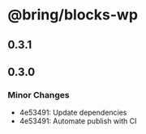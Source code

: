 # @bring/blocks-wp

## 0.3.1

## 0.3.0

### Minor Changes

-   4e53491: Update dependencies
-   4e53491: Automate publish with CI

